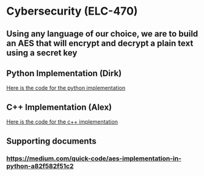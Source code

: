 # Cybersecurity (ELC-470)
## Using any language of our choice, we are to build an AES that will encrypt and decrypt a plain text using a secret key

## Python Implementation (Dirk)
[Here is the code for the python implementation](https://github.com/dirky9000/AES-Implementation/blob/main/python_implementation.py)

## C++ Implementation (Alex)
[Here is the code for the c++ implementation](https://github.com/dirky9000/AES-Implementation/blob/main/c%2B%2B_implementation.cpp)

## Supporting documents

### https://medium.com/quick-code/aes-implementation-in-python-a82f582f51c2
